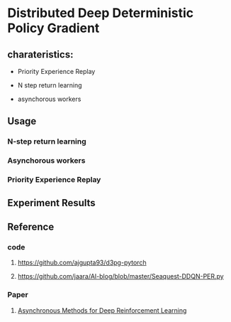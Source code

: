 # Distributed Deep Deterministic Policy Gradient 

## charateristics:

+ Priority Experience Replay

+ N step return learning 

+ asynchorous workers

## Usage

### N-step return learning

### Asynchorous workers

### Priority Experience Replay


## Experiment Results


## Reference

### code

1. https://github.com/ajgupta93/d3pg-pytorch

2. https://github.com/jaara/AI-blog/blob/master/Seaquest-DDQN-PER.py

### Paper 

1. [Asynchronous Methods for Deep Reinforcement Learning](https://arxiv.org/abs/1602.01783)


